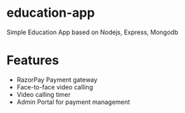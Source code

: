 # education-app

Simple Education App based on Nodejs, Express, Mongodb

# Features
- RazorPay Payment gateway
- Face-to-face video calling
- Video calling timer
- Admin Portal for payment management

